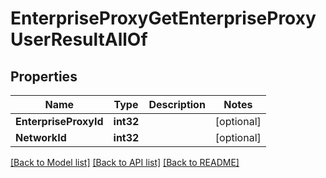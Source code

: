 # EnterpriseProxyGetEnterpriseProxyUserResultAllOf

## Properties

Name | Type | Description | Notes
------------ | ------------- | ------------- | -------------
**EnterpriseProxyId** | **int32** |  | [optional] 
**NetworkId** | **int32** |  | [optional] 

[[Back to Model list]](../README.md#documentation-for-models) [[Back to API list]](../README.md#documentation-for-api-endpoints) [[Back to README]](../README.md)



